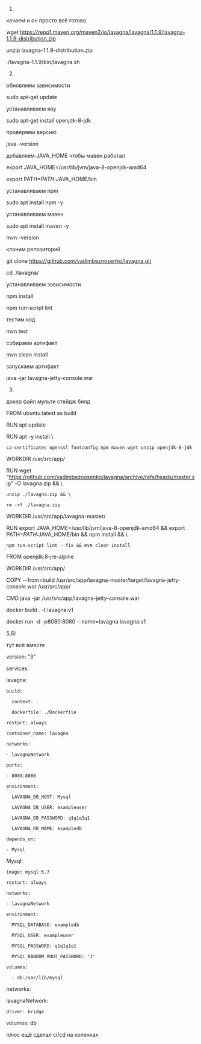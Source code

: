 1)

качаем и он просто всё готово

wget https://repo1.maven.org/maven2/io/lavagna/lavagna/1.1.9/lavagna-1.1.9-distribution.zip

unzip lavagna-1.1.9-distribution.zip

./lavagna-1.1.9/bin/lavagna.sh






2)

обновляем зависимости 

sudo apt-get update

устанавливаем яву

sudo apt-get install openjdk-8-jdk

проверяем версию 

java -version

добавляем JAVA_HOME чтобы мавен работал 

export JAVA_HOME=/usr/lib/jvm/java-8-openjdk-amd64

export PATH=$PATH:$JAVA_HOME/bin

устанавливаем npm

sudo apt install npm -y

устанавливаем мавен

sudo apt install maven -y

mvn -version

клоним репозиторий

git clone https://github.com/vadimbeznosenko/lavagna.git

cd ./lavagna/

устанавливаем зависимости 

npm install

npm run-script lint

тестим код 

mvn test

собираем артифакт 

mvn clean install

запускаем артифакт

java -jar lavagna-jetty-console.war


3) 

докер файл мульти стейдж билд

FROM ubuntu:latest as build

RUN apt update

RUN apt -y install \

    ca-certificates openssl fontconfig npm maven wget unzip openjdk-8-jdk
	
WORKDIR /usr/src/app/

RUN wget "https://github.com/vadimbeznosenko/lavagna/archive/refs/heads/master.zip" -O lavagna.zip && \

    unzip ./lavagna.zip && \
	
    rm -rf ./lavagna.zip
	
WORKDIR /usr/src/app/lavagna-master/

RUN export JAVA_HOME=/usr/lib/jvm/java-8-openjdk-amd64 && export PATH=$PATH:$JAVA_HOME/bin && npm install && \

    npm run-script lint --fix && mvn clean install

FROM openjdk:8-jre-alpine

WORKDIR /usr/src/app/

COPY --from=build /usr/src/app/lavagna-master/target/lavagna-jetty-console.war /usr/src/app/

CMD java -jar /usr/src/app/lavagna-jetty-console.war

docker build . -t lavagna:v1

docker run -d -p8080:8080 --name=lavagna lavagna:v1

5,6)

тут всё вместе

version: "3"

services:

  lavagna:
  
    build:
	
      context: .
	  
      dockerfile: ./Dockerfile
	  
    restart: always
	
    container_name: lavagna
	
    networks:
	
    - lavagnaNetwork
	
    ports:
	
    - 8080:8080
	
    environment:
	
      LAVAGNA_DB_HOST: Mysql
	  
      LAVAGNA_DB_USER: exampleuser
	  
      LAVAGNA_DB_PASSWORD: q1q1q1q1
	  
      LAVAGNA_DB_NAME: exampledb
	  
    depends_on:
	
    - Mysql
	
  Mysql:
  
    image: mysql:5.7
	
    restart: always
	
    networks:
	
    - lavagnaNetwork
	
    environment:
	
      MYSQL_DATABASE: exampledb
	  
      MYSQL_USER: exampleuser
	  
      MYSQL_PASSWORD: q1q1q1q1
	  
      MYSQL_RANDOM_ROOT_PASSWORD: '1'
	  
    volumes:
	
      - db:/var/lib/mysql
	  
networks:

  lavagnaNetwork:
  
    driver: bridge

volumes:
  db
  
  
  
  плюс ещё сделал ci/cd на коленках

